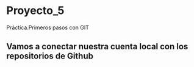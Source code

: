 # Proyecto_5
Práctica.Primeros pasos con GIT
## Vamos a conectar nuestra cuenta local con los repositorios de Github
